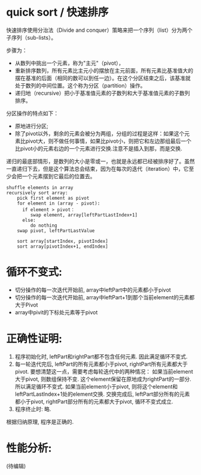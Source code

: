 # quick sort / 快速排序

快速排序使用分治法（Divide and conquer）策略来把一个序列（list）分为两个子序列（sub-lists）。

步骤为：

 - 从数列中挑出一个元素，称为"主元"（pivot），
 - 重新排序数列，所有元素比主元小的摆放在主元前面，所有元素比基准值大的摆在基准的后面（相同的数可以到任一边）。在这个分区结束之后，该基准就处于数列的中间位置。这个称为分区（partition）操作。
 - 递归地（recursive）把小于基准值元素的子数列和大于基准值元素的子数列排序。


分区操作的特点如下：

- 原地进行分区;
- 除了pivot以外，剩余的元素会被分为两组，分组的过程是这样：如果这个元素比pivot大，则不做任何事情，如果比pivot小，则把它和左边那组最后一个比pivot小的元素右边的一个元素进行交换.注意不是插入到那，而是交换.

递归的最底部情形，是数列的大小是零或一，也就是永远都已经被排序好了。虽然一直递归下去，但是这个算法总会结束，因为在每次的迭代（iteration）中，它至少会把一个元素摆到它最后的位置去。

    shuffle elements in array
    recursively sort array:
        pick first element as pivot
        for element in (array - pivot):
          if element > pivot：
             swap element, array[leftPartLastIndex+1]
          else:
             do nothing
        swap pivot, leftPartLastValue

        sort array[startIndex, pivotIndex]
        sort array[pivotIndex+1, endIndex]

# 循环不变式:

- 切分操作的每一次迭代开始前, array中leftPart中的元素都小于pivot
- 切分操作的每一次迭代开始前, array中leftPart+1到那个当前element的元素都大于Pivot
- array中pivit的下标处元素等于pivot  

# 正确性证明:

1. 程序初始化时, leftPart和rightPart都不包含任何元素. 因此满足循环不变式.
2. 每一轮迭代完后, leftPart的所有元素都小于pivot, rightPart所有元素都大于pivot. 要想清楚这一点，需要考虑每轮迭代中的两种情况： 如果当前element大于pivot, 则数组保持不变. 这个element保留在原地成为rightPart的一部分. 所以满足循环不变式. 如果当前element小于pivot, 则将这个element和leftPartLastIndex+1处的element交换. 交换完成后, leftPart部分所有的元素都小于pivot, rightPart部分所有的元素都大于pivot, 循环不变式成立.
3. 程序终止时: 略.

根据归纳原理, 程序是正确的.

# 性能分析:

(待编辑)